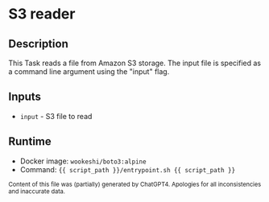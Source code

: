 # S3 reader
## Description
This Task reads a file from Amazon S3 storage. The input file is specified as a command line argument using the "input" flag.

## Inputs
- `input` - S3 file to read

## Runtime
- Docker image: `wookeshi/boto3:alpine`
- Command: `{{ script_path }}/entrypoint.sh {{ script_path }}`

<sub>Content of this file was (partially) generated by ChatGPT4. Apologies for all inconsistencies and inaccurate data.</sub>